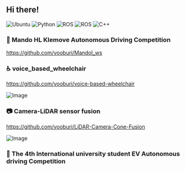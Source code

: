 ## Hi there!


<!--
**yooburi/yooburi** is a ✨ _special_ ✨ repository because its `README.md` (this file) appears on your GitHub profile.

Here are some ideas to get you started:

- 🔭 I’m currently working on ...
- 🌱 I’m currently learning ...
- 👯 I’m looking to collaborate on ...
- 🤔 I’m looking for help with ...
- 💬 Ask me about ...
- 📫 How to reach me: ...
- 😄 Pronouns: ...
- ⚡ Fun fact: ...
-->

![Ubuntu](https://img.shields.io/badge/Ubuntu-E95420?style=for-the-badge&logo=ubuntu&logoColor=white)
![Python](https://img.shields.io/badge/python-3670A0?style=for-the-badge&logo=python&logoColor=ffdd54)
![ROS](https://img.shields.io/badge/ROS1-22314E?style=for-the-badge&logo=ROS&logoColor=white)
![ROS](https://img.shields.io/badge/ROS2-22314E?style=for-the-badge&logo=ROS&logoColor=white)
![C++](https://img.shields.io/badge/c++-%2300599C.svg?style=for-the-badge&logo=c%2B%2B&logoColor=white)

### 🚗 Mando HL Klemove Autonomous Driving Competition
https://github.com/yooburi/Mandol_ws

### ♿️ voice_based_wheelchair
https://github.com/yooburi/voice-based-wheelchair

![Image](https://github.com/user-attachments/assets/0e381624-1816-4ee6-92d2-233467a90550)

### 📷 Camera-LiDAR sensor fusion
https://github.com/yooburi/LiDAR-Camera-Cone-Fusion

![Image](https://github.com/user-attachments/assets/25c7f57e-770a-4d38-b638-09bac19d1bdf)
### 🚗 The 4th International university student EV Autonomous driving Competition
